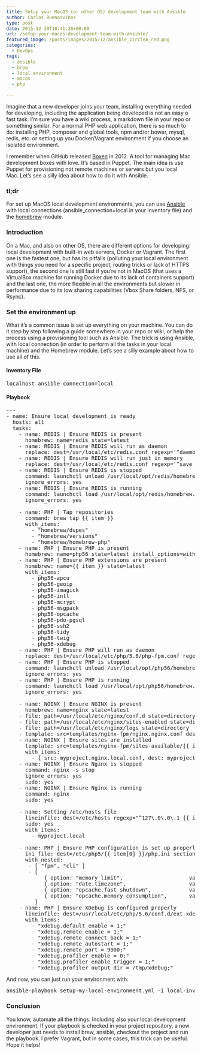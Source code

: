 ```yaml
---
title: Setup your MacOS (or other OS) development team with Ansible
author: Carlos Buenosvinos
type: post
date: 2015-12-30T10:41:28+00:00
url: /setup-your-macos-development-team-with-ansible/
featured_image: /posts/images/2015/12/ansible_circleA_red.png
categories:
  - DevOps
tags:
  - ansible
  - brew
  - local environment
  - macos
  - php

---
```

Imagine that a new developer joins your team, installing everything needed for developing, including the application being developed is not an easy o fast task. I&#8217;m sure you have a wiki process, a markdown file in your repo or something similar. For a normal PHP web application, there is so much to do: installing PHP, composer and global tools, npm and/or bower, mysql, redis, etc. or setting up you Docker/Vagrant environment if you choose an isolated environment.

I remember when GitHub released <a href="https://github.com/boxen" target="_blank">Boxen</a> in 2012. A tool for managing Mac development boxes with love. It&#8217;s based in Puppet. The main idea is use Puppet for provisioning not remote machines or servers but you local Mac. Let&#8217;s see a silly idea about how to do it with Ansible.

<!--more-->

### tl;dr

For set up MacOS local development environments, you can use <a href="http://www.ansible.com/" target="_blank">Ansible</a> with local connections (ansible_connection=local in your inventory file) and the <a href="http://docs.ansible.com/ansible/homebrew_module.html" target="_blank">homebrew</a> module.

### Introduction

On a Mac, and also on other OS, there are different options for developing: local development with built-in web servers, Docker or Vagrant. The first one is the fastest one, but has its pitfalls (polluting your local environment with things you need for a specific project, routing tricks or lack of HTTPS support), the second one is still fast if you&#8217;re not in MacOS (that uses a VirtualBox machine for running Docker due to its lack of containers support) and the last one, the more flexible in all the environments but slower in performance due to its low sharing capabilities (Vbox Share folders, NFS, or Rsync).

### Set the environment up

What it&#8217;s a common issue is set up everything on your machine. You can do it step by step following a guide somewhere in your repo or wiki, or help the process using a provisioning tool such as Ansible. The trick is using Ansible, with local connection (in order to perform all the tasks in your local machine) and the Homebrew module. Let&#8217;s see a silly example about how to use all of this.

#### Inventory File

<pre class="brush: php; gutter: true">localhost ansible_connection=local</pre>

#### Playbook

<pre class="brush: php; gutter: true">---
- name: Ensure local development is ready
  hosts: all
  tasks:
    - name: REDIS | Ensure REDIS is present
      homebrew: name=redis state=latest
    - name: REDIS | Ensure REDIS will run as daemon
      replace: dest=/usr/local/etc/redis.conf regexp=&#039;^daemonize no$&#039; replace=&#039;daemonize yes&#039;
    - name: REDIS | Ensure REDIS will run just in memory
      replace: dest=/usr/local/etc/redis.conf regexp=&#039;^save (.*)$&#039; replace=&#039;#save \1&#039;
    - name: REDIS | Ensure REDIS is stopped
      command: launchctl unload /usr/local/opt/redis/homebrew.mxcl.redis.plist
      ignore_errors: yes
    - name: REDIS | Ensure REDIS is running
      command: launchctl load /usr/local/opt/redis/homebrew.mxcl.redis.plist
      ignore_errors: yes

    - name: PHP | Tap repositories
      command: brew tap {{ item }}
      with_items:
        - "homebrew/dupes"
        - "homebrew/versions"
        - "homebrew/homebrew-php"
    - name: PHP | Ensure PHP is present
      homebrew: name=php56 state=latest install_options=with-fpm
    - name: PHP | Ensure PHP extensions are present
      homebrew: name={{ item }} state=latest
      with_items:
        - php56-apcu
        - php56-geoip
        - php56-imagick
        - php56-intl
        - php56-mcrypt
        - php56-msgpack
        - php56-opcache
        - php56-pdo-pgsql
        - php56-ssh2
        - php56-tidy
        - php56-twig
        - php56-xdebug
    - name: PHP | Ensure PHP will run as daemon
      replace: dest=/usr/local/etc/php/5.6/php-fpm.conf regexp="^daemonize = no$" replace=";daemonize = no"
    - name: PHP | Ensure PHP is stopped
      command: launchctl unload /usr/local/opt/php56/homebrew.mxcl.php56.plist
      ignore_errors: yes
    - name: PHP | Ensure PHP is running
      command: launchctl load /usr/local/opt/php56/homebrew.mxcl.php56.plist
      ignore_errors: yes

    - name: NGINX | Ensure NGINX is present
      homebrew: name=nginx state=latest
    - file: path=/usr/local/etc/nginx/conf.d state=directory
    - file: path=/usr/local/etc/nginx/sites-enabled state=directory
    - file: path=/usr/local/etc/nginx/logs state=directory
    - template: src=templates/nginx-fpm/nginx.nginx.conf dest=/usr/local/etc/nginx/nginx.conf
    - name: NGINX | Ensure sites are installed
      template: src=templates/nginx-fpm/sites-available/{{ item.src }} dest=/usr/local/etc/nginx/sites-enabled/{{ item.dest }}
      with_items:
        - { src: myproject.nginx.local.conf, dest: myproject.local.conf }
    - name: NGINX | Ensure Nginx is stopped
      command: nginx -s stop
      ignore_errors: yes
      sudo: yes
    - name: NGINX | Ensure Nginx is running
      command: nginx
      sudo: yes

    - name: Setting /etc/hosts file
      lineinfile: dest=/etc/hosts regexp="^127\.0\.0\.1 {{ item }}$" line="127.0.0.1 {{ item }}" insertbefore="BOF"
      sudo: yes
      with_items:
        - myproject.local

    - name: PHP | Ensure PHP configuration is set up properly
      ini_file: dest=/etc/php5/{{ item[0] }}/php.ini section={{ item[1].section }} option={{ item[1].option }} value={{ item[1].value }}
      with_nested:
       - [ "fpm", "cli" ]
       - [
            { option: "memory_limit",                     value: "512M",            section: "PHP" },
            { option: "date.timezone",                    value: "Europe/Madrid",   section: "PHP" },
            { option: "opcache.fast_shutdown",            value: "1",               section: "opcache" },
            { option: "opcache.memory_consumption",       value: "360",             section: "opcache" },
         ]
    - name: PHP | Ensure XDebug is configured properly
      lineinfile: dest=/usr/local/etc/php/5.6/conf.d/ext-xdebug.ini line="{{ item }}"
      with_items:
        - "xdebug.default_enable = 1;"
        - "xdebug.remote_enable = 1;"
        - "xdebug.remote_connect_back = 1;"
        - "xdebug.remote_autostart = 1;"
        - "xdebug.remote_port = 9000;"
        - "xdebug.profiler_enable = 0;"
        - "xdebug.profiler_enable_trigger = 1;"
        - "xdebug.profiler_output_dir = /tmp/xdebug;"
</pre>

And now, you can just run your environment with:

<pre>ansible-playbook setup-my-local-environment.yml -i local-inventory -v --ask-sudo-pass
</pre>

### Conclusion

You know, automate all the things. Including also your local development environment. If your playbook is checked in your project repository, a new developer just needs to install brew, ansible, checkout the project and run the playbook. I prefer Vagrant, but in some cases, this trick can be useful. Hope it helps!